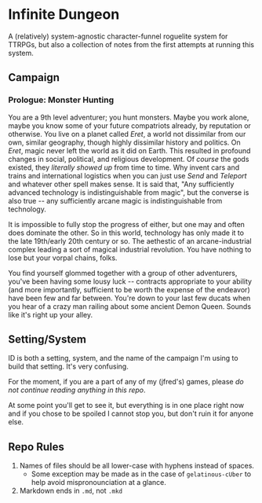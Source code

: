 # Infinite Dungeon

A (relatively) system-agnostic character-funnel roguelite system for TTRPGs, but also a collection of notes from the
first attempts at running this system.

## Campaign

### Prologue: Monster Hunting

You are a 9th level adventurer; you hunt monsters. Maybe you work alone, maybe you know some of your future compatriots
already, by reputation or otherwise. You live on a planet called _Eret_, a world not dissimilar from our own, similar
geography, though highly dissimilar history and politics. On _Eret_, magic never left the world as it did on Earth. This
resulted in profound changes in social, political, and religious development. Of _course_ the gods existed, they
_literally showed up_ from time to time. Why invent cars and trains and international logistics when you can just use
_Send_ and _Teleport_ and whatever other spell makes sense. It is said that, "Any sufficiently advanced technology is
indistinguishable from magic", but the converse is also true -- any sufficiently arcane magic is indistinguishable from
technology.

It is impossible to fully stop the progress of either, but one may and often does dominate the other. So in this world,
technology has only made it to the late 19th/early 20th century or so. The aethestic of an arcane-industrial complex
leading a sort of magical industrial revolution. You have nothing to lose but your vorpal chains, folks.

You find yourself glommed together with a group of other adventurers, you've been having some lousy luck -- contracts
appropriate to your ability (and more importantly, sufficient to be worth the expense of the endeavor) have been few and
far between. You're down to your last few ducats when you hear of a crazy man railing about some ancient Demon Queen.
Sounds like it's right up your alley.


## Setting/System

ID is both a setting, system, and the name of the campaign I'm using to build that setting. It's very confusing.

For the moment, if you are a part of any of my (jfred's) games, please _do not continue reading anything in this repo_.

At some point you'll get to see it, but everything is in one place right now and if you chose to be spoiled I cannot
stop you, but don't ruin it for anyone else.

## Repo Rules

1. Names of files should be all lower-case with hyphens instead of spaces.
    - Some exception may be made as in the case of `gelatinous-cUber` to help avoid mispronounciation at a glance.
2. Markdown ends in `.md`, not `.mkd`
